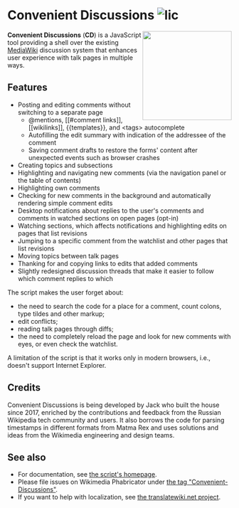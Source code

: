 # Convenient Discussions ![lic](https://img.shields.io/github/license/jwbth/convenient-discussions)
<img align="right" width="200" src="https://upload.wikimedia.org/wikipedia/commons/thumb/d/d0/Convenient_Discussions_logo_color_textless.svg/200px-Convenient_Discussions_logo_color_textless.svg.png" />

**Convenient Discussions** (**CD**) is a JavaScript tool providing a shell over the existing [MediaWiki](https://www.mediawiki.org/) discussion system that enhances user experience with talk pages in multiple ways.

## Features
* Posting and editing comments without switching to a separate page
  * @mentions, [[#comment links]], [[wikilinks]], {{templates}}, and \<tags> autocomplete
  * Autofilling the edit summary with indication of the addressee of the comment
  * Saving comment drafts to restore the forms' content after unexpected events such as browser crashes
* Creating topics and subsections
* Highlighting and navigating new comments (via the navigation panel or the table of contents)
* Highlighting own comments
* Checking for new comments in the background and automatically rendering simple comment edits
* Desktop notifications about replies to the user's comments and comments in watched sections on open pages (opt-in)
* Watching sections, which affects notifications and highlighting edits on pages that list revisions
* Jumping to a specific comment from the watchlist and other pages that list revisions
* Moving topics between talk pages
* Thanking for and copying links to edits that added comments
* Slightly redesigned discussion threads that make it easier to follow which comment replies to which

The script makes the user forget about:
* the need to search the code for a place for a comment, count colons, type tildes and other markup;
* edit conflicts;
* reading talk pages through diffs;
* the need to completely reload the page and look for new comments with eyes, or even check the watchlist.

A limitation of the script is that it works only in modern browsers, i.e., doesn't support Internet Explorer.

## Credits
Convenient Discussions is being developed by Jack who built the house since 2017, enriched by the contributions and feedback from the Russian Wikipedia tech community and users. It also borrows the code for parsing timestamps in different formats from Matma Rex and uses solutions and ideas from the Wikimedia engineering and design teams.

## See also
* For documentation, see [the script's homepage](https://commons.wikimedia.org/wiki/User:Jack_who_built_the_house/Convenient_Discussions).
* Please file issues on Wikimedia Phabricator under [the tag "Convenient-Discussions"](https://phabricator.wikimedia.org/tag/convenient-discussions/).
* If you want to help with localization, see [the translatewiki.net project](https://translatewiki.net/wiki/Translating:Convenient_Discussions).

